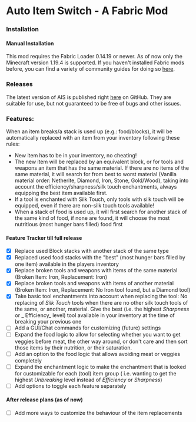 # Auto Item Switch - A Fabric Mod

### Installation

#### Manual Installation

This mod requires the Fabric Loader 0.14.19 or newer. As of now only the Minecraft version 1.19.4 is supported. If you
haven't installed Fabric mods before, you can find a variety of community guides for doing
so [here](https://fabricmc.net/wiki/install).

### Releases

The latest version of AIS is published right [here](https://github.com/MConfuse/AutoItemReplace/releases) on GitHub.
They are suitable for use, but not guaranteed to be free of bugs and other issues.

### Features:

When an item breaks/a stack is used up (e.g.: food/blocks), it will be automatically replaced with an item from your
inventory following these rules:

- New item has to be in your inventory, no cheating!
- The new item will be replaced by an equivalent block, or for tools and weapons an item that has the same material. If
  there are no items of the same material, it will search for from best to worst material (Vanilla material order:
  Netherite, Diamond, Iron, Stone, Gold/Wood), taking into account the efficiency/sharpness/silk touch enchantments,
  always equipping the best item available first.
- If a tool is enchanted with Silk Touch, only tools with silk touch will be equipped, even if there are non-silk touch
  tools available!
- When a stack of food is used up, it will first search for another stack of the same kind of food, if none are found,
  it will choose the most nutritious (most hunger bars filled) food first

#### Feature Tracker till full release

- [x] Replace used Block stacks with another stack of the same type
- [x] Replaced used food stacks with the "best" (most hunger bars filled by one item) available in the players inventory
- [x] Replace broken tools and weapons with items of the same material (Broken Item: Iron, Replacement: Iron)
- [x] Replace broken tools and weapons with items of another material (Broken Item: Iron, Replacement: No Iron tool
  found, but a Diamond tool)
- [x] Take basic tool enchantments into account when replacing the tool: No replacing of _Silk Touch_ tools when there
  are no other silk touch tools of the same, or another, material. Give the best (i.e. the highest _Sharpness_ or _
  Efficiency_ level) tool available in your inventory at the time of breaking your previous one
- [ ] Add a GUI/Chat commands for customizing (future) settings
- [ ] Expand the food logic to allow for selecting whether you want to get veggies before meat, the other way around, or
  don't care and then sort those items by their nutrition, or their saturation.
- [ ] Add an option to the food logic that allows avoiding meat or veggies completely
- [ ] Expand the enchantment logic to make the enchantment that is looked for customizable for each (tool) item group (
  i.e. wanting to get the highest _Unbreaking_ level instead of _Efficiency_ or _Sharpness_)
- [ ] Add options to toggle each feature separately

#### After release plans (as of now)

- [ ] Add more ways to customize the behaviour of the item replacements